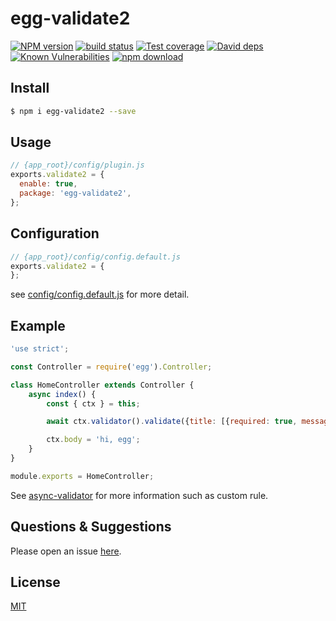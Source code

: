 # egg-validate2

[![NPM version][npm-image]][npm-url]
[![build status][travis-image]][travis-url]
[![Test coverage][codecov-image]][codecov-url]
[![David deps][david-image]][david-url]
[![Known Vulnerabilities][snyk-image]][snyk-url]
[![npm download][download-image]][download-url]

[npm-image]: https://img.shields.io/npm/v/egg-validate2.svg?style=flat-square
[npm-url]: https://npmjs.org/package/egg-validate2
[travis-image]: https://img.shields.io/travis/eggjs/egg-validate2.svg?style=flat-square
[travis-url]: https://travis-ci.org/eggjs/egg-validate2
[codecov-image]: https://img.shields.io/codecov/c/github/eggjs/egg-validate2.svg?style=flat-square
[codecov-url]: https://codecov.io/github/eggjs/egg-validate2?branch=master
[david-image]: https://img.shields.io/david/eggjs/egg-validate2.svg?style=flat-square
[david-url]: https://david-dm.org/eggjs/egg-validate2
[snyk-image]: https://snyk.io/test/npm/egg-validate2/badge.svg?style=flat-square
[snyk-url]: https://snyk.io/test/npm/egg-validate2
[download-image]: https://img.shields.io/npm/dm/egg-validate2.svg?style=flat-square
[download-url]: https://npmjs.org/package/egg-validate2

<!--
Description here.
-->

## Install

```bash
$ npm i egg-validate2 --save
```

## Usage

```js
// {app_root}/config/plugin.js
exports.validate2 = {
  enable: true,
  package: 'egg-validate2',
};
```

## Configuration

```js
// {app_root}/config/config.default.js
exports.validate2 = {
};
```

see [config/config.default.js](config/config.default.js) for more detail.

## Example

<!-- example here -->
```js
'use strict';

const Controller = require('egg').Controller;

class HomeController extends Controller {
    async index() {
        const { ctx } = this;

        await ctx.validator().validate({title: [{required: true, message: 'title is required!'}]},ctx.request.query);

        ctx.body = 'hi, egg';
    }
}

module.exports = HomeController;

```

See [async-validator](https://github.com/tmpfs/async-validate) for more information such as custom rule.

## Questions & Suggestions

Please open an issue [here](https://github.com/eggjs/egg/issues).

## License

[MIT](LICENSE)
